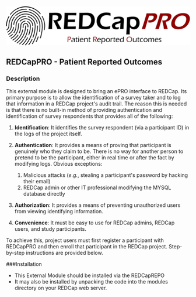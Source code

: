 ![REDCapPRO](./images/RCPro_Logo.svg)

## REDCapPRO - Patient Reported Outcomes

### Description
This external module is designed to bring an ePRO interface to REDCap. Its primary purpose is to allow the identification of a survey taker and to log that information in a REDCap project's audit trail. The reason this is needed is that there is no built-in method of providing authentication and identification of survey respondents that provides all of the following:
1. **Identification**: It identifies the survey respondent (via a participant ID) in the logs of the project itself. 
2. **Authentication**: It provides a means of proving that participant is genuinely who they claim to be. There is no way for another person to pretend to be the participant, either in real time or after the fact by modifying logs. Obvious exceptions:

    1. Malicious attacks (*e.g.*, stealing a participant's password by hacking their email) 
    2. REDCap admin or other IT professional modifying the MYSQL database directly

3. **Authorization**: It provides a means of preventing unauthorized users from viewing identifying information.
4. **Convenience**: It must be easy to use for REDCap admins, REDCap users, and study participants.


To achieve this, project users must first register a participant with REDCapPRO and then enroll that participant in the REDCap project. Step-by-step instructions are provided below.



###Installation
* This External Module should be installed via the REDCapREPO
* It may also be installed by unpacking the code into the modules directory on your REDCap web server.

###